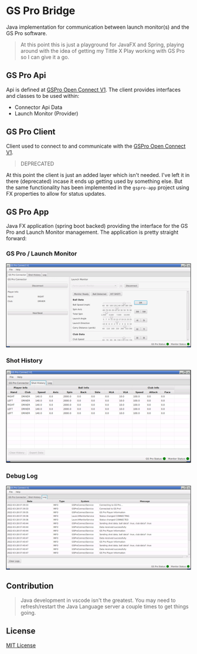 # GS Pro Bridge

Java implementation for communication between launch monitor(s) and the GS Pro software.

> At this point this is just a playground for JavaFX and Spring, playing around with the idea of getting my Tittle X Play working with GS Pro so I can give it a go.

## GS Pro Api

Api is defined at [GSPro Open Connect V1](https://gsprogolf.com/GSProConnectV1.html).  The client provides interfaces and classes to be used within:

- Connector Api Data
- Launch Monitor (Provider)

## GS Pro Client

Client used to connect to and communicate with the [GSPro Open Connect V1](https://gsprogolf.com/GSProConnectV1.html).

> DEPRECATED

At this point the client is just an added layer which isn't needed.  I've left it in there (deprecated) incase it ends up getting used by something else.  But the same functionality has been implemented in the `gspro-app` project using FX properties to allow for status updates.

## GS Pro App

Java FX application (spring boot backed) providing the interface for the GS Pro and Launch Monitor management.  The application is pretty straight forward:

### GS Pro / Launch Monitor

![GS Pro/Launch Monitor](gspro-app/docs/gs-pro-launch-monitor.png)

### Shot History

![Shot History](gspro-app/docs/shot-history.png)

### Debug Log

![Debug Log](gspro-app/docs/debug-log.png)

## Contribution

> Java development in vscode isn't the greatest.  You may need to refresh/restart the Java Language server a couple times to get things going. 

## License

[MIT License](LICENSE.md)
